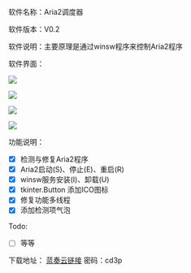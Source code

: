 软件名称：Aria2调度器

软件版本：V0.2

软件说明：主要原理是通过winsw程序来控制Aria2程序

软件界面：

![](https://ftp.bmp.ovh/imgs/2021/05/28b121b7fbb0b4b0.png)

![](https://ftp.bmp.ovh/imgs/2021/05/34aa9b629e60c9cd.png)

![](https://ftp.bmp.ovh/imgs/2021/05/c3a9bbdcc30a72cf.png)

![](https://ftp.bmp.ovh/imgs/2021/05/b15cdb8772f82c17.png)


功能说明：

- [X] 检测与修复Aria2程序
- [X] Aria2启动(S)、停止(E)、重启(R)
- [X] winsw服务安装(I)、卸载(U)
- [x] tkinter.Button 添加ICO图标
- [X] 修复功能多线程
- [X] 添加检测项气泡

Todo:

- [ ] 等等

下载地址：
[蓝奏云链接](https://liuji.lanzoui.com/b06aziqsj)  密码：cd3p
